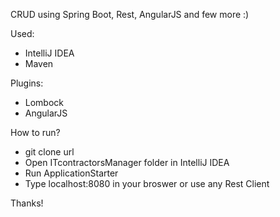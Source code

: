 CRUD using Spring Boot, Rest, AngularJS and few more :)

Used:
- IntelliJ IDEA
- Maven

Plugins:
- Lombock
- AngularJS

How to run?
- git clone url
- Open ITcontractorsManager folder in IntelliJ IDEA
- Run ApplicationStarter
- Type localhost:8080 in your broswer or use any Rest Client

Thanks!



